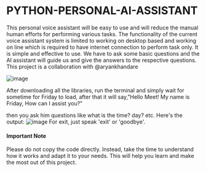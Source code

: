 # PYTHON-PERSONAL-AI-ASSISTANT
This personal voice assistant will be easy to use and will reduce the manual human efforts for performing various tasks. The functionality of the current voice assistant system is limited to working on desktop based and working on line which is required to have internet connection to perform task only. It is simple and effective to use. We have to ask some basic questions and the AI assistant will guide us and give the answers to the respective questions. This project is a collaboration with @aryankhandare


![image](https://github.com/user-attachments/assets/aeaf30b8-66a9-4b9d-a5a3-648c9dca59d4)

After downloading all the libraries, run the terminal and simply wait for sometime for Friday to load, after that it will say,"Hello Meet! My name is Friday, How can I assist you?"

then you ask him questions like what is the time? day? etc. 
Here's the output:
![image](https://github.com/user-attachments/assets/2f9a91ad-610d-4662-8a11-39cd5f5dcb0a)
For exit, just speak 'exit' or 'goodbye'.

#### Important Note
Please do not copy the code directly. Instead, take the time to understand how it works and adapt it to your needs. This will help you learn and make the most out of this project.
